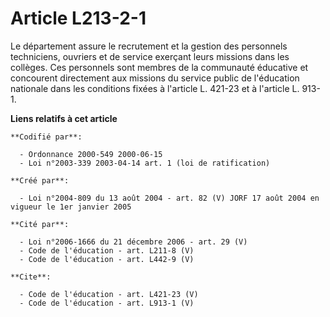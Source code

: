 # Article L213-2-1

Le département assure le recrutement et la gestion des personnels techniciens, ouvriers et de service exerçant leurs missions
dans les collèges. Ces personnels sont membres de la communauté éducative et concourent directement aux missions du service
public de l'éducation nationale dans les conditions fixées à l'article L. 421-23 et à l'article L. 913-1.

**Liens relatifs à cet article**

	**Codifié par**:

	  - Ordonnance 2000-549 2000-06-15
	  - Loi n°2003-339 2003-04-14 art. 1 (loi de ratification)

	**Créé par**:

	  - Loi n°2004-809 du 13 août 2004 - art. 82 (V) JORF 17 août 2004 en vigueur le 1er janvier 2005

	**Cité par**:

	  - Loi n°2006-1666 du 21 décembre 2006 - art. 29 (V)
	  - Code de l'éducation - art. L211-8 (V)
	  - Code de l'éducation - art. L442-9 (V)

	**Cite**:

	  - Code de l'éducation - art. L421-23 (V)
	  - Code de l'éducation - art. L913-1 (V)
